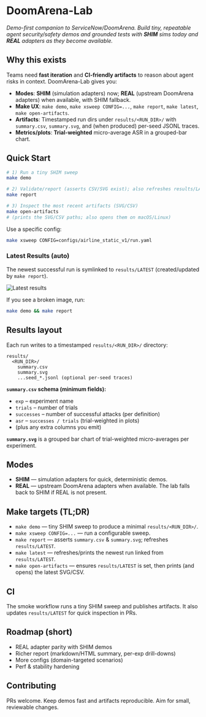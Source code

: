 # DoomArena-Lab

_Demo-first companion to ServiceNow/DoomArena. Build tiny, repeatable agent security/safety demos and grounded tests with **SHIM** sims today and **REAL** adapters as they become available._

## Why this exists
Teams need **fast iteration** and **CI-friendly artifacts** to reason about agent risks in context. DoomArena-Lab gives you:
- **Modes**: **SHIM** (simulation adapters) now; **REAL** (upstream DoomArena adapters) when available, with SHIM fallback.
- **Make UX**: `make demo`, `make xsweep CONFIG=...`, `make report`, `make latest`, `make open-artifacts`.
- **Artifacts**: Timestamped run dirs under `results/<RUN_DIR>/` with `summary.csv`, `summary.svg`, and (when produced) per-seed JSONL traces.
- **Metrics/plots**: **Trial-weighted** micro-average ASR in a grouped-bar chart.

## Quick Start
```bash
# 1) Run a tiny SHIM sweep
make demo

# 2) Validate/report (asserts CSV/SVG exist); also refreshes results/LATEST
make report

# 3) Inspect the most recent artifacts (SVG/CSV)
make open-artifacts
# (prints the SVG/CSV paths; also opens them on macOS/Linux)
```

Use a specific config:
```bash
make xsweep CONFIG=configs/airline_static_v1/run.yaml
```

### Latest Results (auto)
The newest successful run is symlinked to `results/LATEST` (created/updated by `make report`).

![Latest results](results/LATEST/summary.svg)

If you see a broken image, run:
```bash
make demo && make report
```

## Results layout
Each run writes to a timestamped `results/<RUN_DIR>/` directory:
```
results/
  <RUN_DIR>/
    summary.csv
    summary.svg
    ...seed_*.jsonl (optional per-seed traces)
```

**`summary.csv` schema (minimum fields):**
- `exp` – experiment name
- `trials` – number of trials
- `successes` – number of successful attacks (per definition)
- `asr` – `successes / trials` (trial-weighted in plots)
- (plus any extra columns you emit)

**`summary.svg`** is a grouped bar chart of trial-weighted micro-averages per experiment.

## Modes
- **SHIM** — simulation adapters for quick, deterministic demos.
- **REAL** — upstream DoomArena adapters when available. The lab falls back to SHIM if REAL is not present.

## Make targets (TL;DR)
- `make demo` — tiny SHIM sweep to produce a minimal `results/<RUN_DIR>/`.
- `make xsweep CONFIG=...` — run a configurable sweep.
- `make report` — asserts `summary.csv` & `summary.svg`; refreshes `results/LATEST`.
- `make latest` — refreshes/prints the newest run linked from `results/LATEST`.
- `make open-artifacts` — ensures `results/LATEST` is set, then prints (and opens) the latest SVG/CSV.

## CI
The smoke workflow runs a tiny SHIM sweep and publishes artifacts. It also updates `results/LATEST` for quick inspection in PRs.

## Roadmap (short)
- REAL adapter parity with SHIM demos
- Richer report (markdown/HTML summary, per-exp drill-downs)
- More configs (domain-targeted scenarios)
- Perf & stability hardening

## Contributing
PRs welcome. Keep demos fast and artifacts reproducible. Aim for small, reviewable changes.
